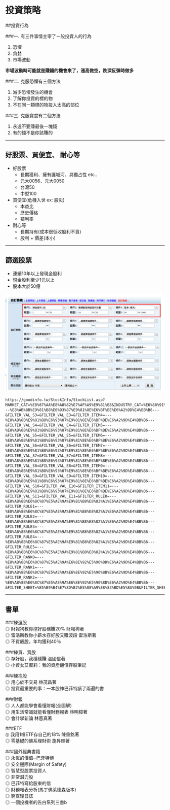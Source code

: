 # 投資策略


##投資行為

###一. 有三件事情主宰了ㄧ般投資人的行為
1. 恐懼
2. 貪婪
3. 市場波動

**市場波動時可能就是賺錢的機會來了，漲高做空，跌深反彈時做多**

###二. 克服恐懼有三個方法	
1. 減少恐懼發生的機會
2. 了解你投資的標的物
3. 不在同ㄧ類標的物投入太高的部位

###三. 克服貪婪有二個方法
1. 永遠不要賺最後ㄧ塊錢
2. 有的錢不是你該賺的

---

## 好股票、買便宜、 耐心等
- 好股票
    - 長期獲利、擁有護城河、具獨占性 etc..
    - 元大0056、元大0050
    - 台灣50
    - 中型100
- 買便宜(危機入世 ex: 股災)
    - 本益比
    - 歷史價格
    - 殖利率
- 耐心等
    - 長期持有(成本很低收股利不賣) 
    - 股利 + 價差(本小)  

---

## 篩選股票
- 連續10年以上發現金股利
- 現金股利至少1元以上
- 股本大於50億


![](images/StockInfo_filter.png)

```
https://goodinfo.tw/StockInfo/StockList.asp?MARKET_CAT=%E8%87%AA%E8%A8%82%E7%AF%A9%E9%81%B8&INDUSTRY_CAT=%E6%88%91%E7%9A%84%E6%A2%9D%E4%BB%B6&FILTER_ITEM0=%E7%8F%BE%E9%87%91%E8%82%A1%E5%88%A9+%28%E5%85%83%29&FILTER_VAL_S0=1&FILTER_VAL_E0=30&FILTER_ITEM1=%E9%80%A3%E7%BA%8C%E9%85%8D%E7%99%BC%E7%8F%BE%E9%87%91%E8%82%A1%E5%88%A9%E6%AC%A1%E6%95%B8&FILTER_VAL_S1=10&FILTER_VAL_E1=20&FILTER_ITEM2=%E8%82%A1%E6%9C%AC+%28%E5%84%84%E5%85%83%29&FILTER_VAL_S2=50&FILTER_VAL_E2=5000&FILTER_ITEM3=---%E8%AB%8B%E9%81%B8%E6%93%87%E9%81%8E%E6%BF%BE%E6%A2%9D%E4%BB%B6---&FILTER_VAL_S3=&FILTER_VAL_E3=&FILTER_ITEM4=---%E8%AB%8B%E9%81%B8%E6%93%87%E9%81%8E%E6%BF%BE%E6%A2%9D%E4%BB%B6---&FILTER_VAL_S4=&FILTER_VAL_E4=&FILTER_ITEM5=---%E8%AB%8B%E9%81%B8%E6%93%87%E9%81%8E%E6%BF%BE%E6%A2%9D%E4%BB%B6---&FILTER_VAL_S5=&FILTER_VAL_E5=&FILTER_ITEM6=---%E8%AB%8B%E9%81%B8%E6%93%87%E9%81%8E%E6%BF%BE%E6%A2%9D%E4%BB%B6---&FILTER_VAL_S6=&FILTER_VAL_E6=&FILTER_ITEM7=---%E8%AB%8B%E9%81%B8%E6%93%87%E9%81%8E%E6%BF%BE%E6%A2%9D%E4%BB%B6---&FILTER_VAL_S7=&FILTER_VAL_E7=&FILTER_ITEM8=---%E8%AB%8B%E9%81%B8%E6%93%87%E9%81%8E%E6%BF%BE%E6%A2%9D%E4%BB%B6---&FILTER_VAL_S8=&FILTER_VAL_E8=&FILTER_ITEM9=---%E8%AB%8B%E9%81%B8%E6%93%87%E9%81%8E%E6%BF%BE%E6%A2%9D%E4%BB%B6---&FILTER_VAL_S9=&FILTER_VAL_E9=&FILTER_ITEM10=---%E8%AB%8B%E9%81%B8%E6%93%87%E9%81%8E%E6%BF%BE%E6%A2%9D%E4%BB%B6---&FILTER_VAL_S10=&FILTER_VAL_E10=&FILTER_ITEM11=---%E8%AB%8B%E9%81%B8%E6%93%87%E9%81%8E%E6%BF%BE%E6%A2%9D%E4%BB%B6---&FILTER_VAL_S11=&FILTER_VAL_E11=&FILTER_RULE0=---%E8%AB%8B%E6%8C%87%E5%AE%9A%E9%81%B8%E8%82%A1%E6%A2%9D%E4%BB%B6---&FILTER_RULE1=---%E8%AB%8B%E6%8C%87%E5%AE%9A%E9%81%B8%E8%82%A1%E6%A2%9D%E4%BB%B6---&FILTER_RULE2=---%E8%AB%8B%E6%8C%87%E5%AE%9A%E9%81%B8%E8%82%A1%E6%A2%9D%E4%BB%B6---&FILTER_RULE3=---%E8%AB%8B%E6%8C%87%E5%AE%9A%E9%81%B8%E8%82%A1%E6%A2%9D%E4%BB%B6---&FILTER_RULE4=---%E8%AB%8B%E6%8C%87%E5%AE%9A%E9%81%B8%E8%82%A1%E6%A2%9D%E4%BB%B6---&FILTER_RULE5=---%E8%AB%8B%E6%8C%87%E5%AE%9A%E9%81%B8%E8%82%A1%E6%A2%9D%E4%BB%B6---&FILTER_RANK0=---%E8%AB%8B%E6%8C%87%E5%AE%9A%E6%8E%92%E5%90%8D%E6%A2%9D%E4%BB%B6---&FILTER_RANK1=---%E8%AB%8B%E6%8C%87%E5%AE%9A%E6%8E%92%E5%90%8D%E6%A2%9D%E4%BB%B6---&FILTER_RANK2=---%E8%AB%8B%E6%8C%87%E5%AE%9A%E6%8E%92%E5%90%8D%E6%A2%9D%E4%BB%B6---&FILTER_SHEET=%E5%B9%B4%E7%8D%B2%E5%88%A9%E8%83%BD%E5%8A%9B&FILTER_SHEET2=%E7%8D%B2%E5%88%A9%E8%83%BD%E5%8A%9B&FILTER_MARKET=%E4%B8%8A%E5%B8%82%2F%E4%B8%8A%E6%AB%83&FILTER_QUERY=%E6%9F%A5++%E8%A9%A2
```

---

## 書單

###練選股<br>
◎ 財報狗教你挖好股穩賺20% 財報狗著<br>
◎ 雷浩斯教你小薪水存好股又賺波段 雷浩斯著<br>
◎ 不買飆股，年均獲利40％<br>

###練買、賣股<br>
◎ 存好股，我穩穩賺 溫國信著<br>
◎ 小資女艾蜜莉：我的資產翻倍存股筆記<br>

###練抱股<br>
◎ 用心於不交易 林茂昌著<br>
◎ 投資最重要的事：一本股神巴菲特讀了兩遍的書<br>


###財報<br>
◎ 人人都能學會看懂財報(全圖解)<br>
◎ 用生活常識就能看懂財務報表 林明樟著<br>
◎ 會計學新論 林蕙真著<br>

###ETF<br>
◎ 我用1檔ETF存自己的18% 陳重銘著<br>
◎ 零基礎的佛系理財術 施昇輝著<br>


###國外經典書籍<br>
◎ 永恆的價值─巴菲特傳<br>
◎ 安全邊際(Margin of Safety)<br>
◎ 智慧型股票投資人<br>
◎ 非常潛力股<br>
◎ 巴菲特寫給股東的信<br>
◎ 財務報表分析(馬丁佛萊德森版本)<br>
◎ 窮查理日誌<br>
◎ 一個投機者的告白系列三書b<r>